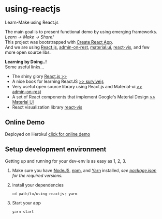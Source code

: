 # using-reactjs
Learn-Make using React.js  

The main goal is to present functional demo by using emerging frameworks. *Learn -> Make -> Share!*      
This project was bootstrapped with [Create React App](https://github.com/facebookincubator/create-react-app).  
And we are using [React.js](https://facebook.github.io/react/), [admin-on-rest](https://marmelab.com/admin-on-rest/), [material.ui](http://www.material-ui.com/#/), [react-vis](https://uber.github.io/react-vis), and few more open source libs.      

**Learning by Doing..!**  
Some useful links...   

- The shiny glory [React.js >>](https://reactjs.org/)   
- A nice book for learning ReactJS [>> survivejs](https://survivejs.com/react/getting-started/introduction-to-react/)  
- Very useful open source library using React.js and Material-ui [>> admin-on-rest](https://marmelab.com/admin-on-rest/)  
- A set of React components that implement Google's Material Design [>> Material UI](http://www.material-ui.com/)  
- React visualization library [react-vis](https://uber.github.io/react-vis)  

## Online Demo  

Deployed on Heroku! [click for online demo](https://using-reactjs.herokuapp.com/)    


## Setup development environment    

Getting up and running for your dev-env is as easy as 1, 2, 3.  

1. Make sure you have [NodeJS](https://nodejs.org/), [npm](https://www.npmjs.com/), and [Yarn](https://yarnpkg.com) installed, _see [package.json](package.json) for the required versions._  

2. Install your dependencies  

    ```
    cd path/to/using-reactjs; yarn  
    ```

3. Start your app

    ```
    yarn start
    ```
